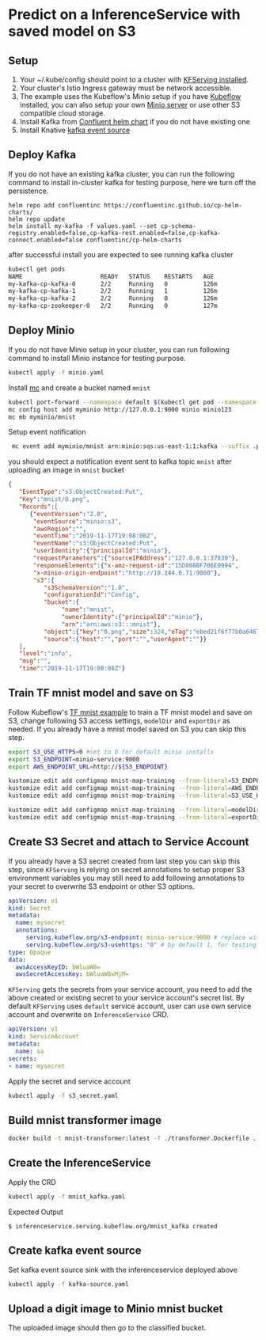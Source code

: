 
# Predict on a InferenceService with saved model on S3
## Setup
1. Your ~/.kube/config should point to a cluster with [KFServing installed](https://github.com/kubeflow/kfserving/blob/master/docs/DEVELOPER_GUIDE.md#deploy-kfserving).
2. Your cluster's Istio Ingress gateway must be network accessible.
3. The example uses the Kubeflow's Minio setup if you have [Kubeflow](https://www.kubeflow.org/docs/started/getting-started/) installed,
you can also setup your own [Minio server](https://docs.min.io/docs/deploy-minio-on-kubernetes.html) or use other S3 compatible cloud storage.
4. Install Kafka from [Confluent helm chart](https://www.confluent.io/blog/getting-started-apache-kafka-kubernetes/) if you do not have existing one
5. Install Knative [kafka event source](https://github.com/knative/eventing-contrib/tree/master/kafka/source)

## Deploy Kafka
If you do not have an existing kafka cluster, you can run the following command to install in-cluster kafka for testing purpose, here
we turn off the persistence.

```
helm repo add confluentinc https://confluentinc.github.io/cp-helm-charts/
helm repo update
helm install my-kafka -f values.yaml --set cp-schema-registry.enabled=false,cp-kafka-rest.enabled=false,cp-kafka-connect.enabled=false confluentinc/cp-helm-charts
```

after successful install you are expected to see running kafka cluster
```bash
kubectl get pods
NAME                      READY   STATUS    RESTARTS   AGE
my-kafka-cp-kafka-0       2/2     Running   0          126m
my-kafka-cp-kafka-1       2/2     Running   1          126m
my-kafka-cp-kafka-2       2/2     Running   0          126m
my-kafka-cp-zookeeper-0   2/2     Running   0          127m
```

## Deploy Minio
If you do not have Minio setup in your cluster, you can run following command to install Minio instance for testing purpose.
```bash
kubectl apply -f minio.yaml
```

Install [mc](https://docs.min.io/docs/minio-client-complete-guide) and create a bucket named `mnist`
```bash
kubectl port-forward --namespace default $(kubectl get pod --namespace default --selector="app=minio" --output jsonpath='{.items[0].metadata.name}') 9000:9000
mc config host add myminio http://127.0.0.1:9000 minio minio123
mc mb myminio/mnist
```

Setup event notification
```bash
 mc event add myminio/mnist arn:minio:sqs:us-east-1:1:kafka --suffix .png
```

you should expect a notification event sent to kafka topic `mnist` after uploading an image in `mnist` bucket
```json
{
   "EventType":"s3:ObjectCreated:Put",
   "Key":"mnist/0.png",
   "Records":[
      {"eventVersion":"2.0",
       "eventSource":"minio:s3",
       "awsRegion":"",
       "eventTime":"2019-11-17T19:08:08Z",
       "eventName":"s3:ObjectCreated:Put",
       "userIdentity":{"principalId":"minio"},
       "requestParameters":{"sourceIPAddress":"127.0.0.1:37830"},
       "responseElements":{"x-amz-request-id":"15D808BF706E0994",
       "x-minio-origin-endpoint":"http://10.244.0.71:9000"},
       "s3":{
          "s3SchemaVersion":"1.0",
          "configurationId":"Config",
          "bucket":{
               "name":"mnist",
               "ownerIdentity":{"principalId":"minio"},
               "arn":"arn:aws:s3:::mnist"},
          "object":{"key":"0.png","size":324,"eTag":"ebed21f6f77b0a64673a3c96b0c623ba","contentType":"image/png","userMetadata":{"content-type":"image/png"},"versionId":"1","sequencer":"15D808BF706E0994"}},
          "source":{"host":"","port":"","userAgent":""}}
   ],
   "level":"info",
   "msg":"",
   "time":"2019-11-17T19:08:08Z"}
```

## Train TF mnist model and save on S3
Follow Kubeflow's [TF mnist example](https://github.com/kubeflow/examples/tree/master/mnist#using-s3) to train a TF mnist model and save on S3,
change following S3 access settings, `modelDir` and `exportDir` as needed. If you already have a mnist model saved on S3 you can skip this step.
```bash
export S3_USE_HTTPS=0 #set to 0 for default minio installs
export S3_ENDPOINT=minio-service:9000
export AWS_ENDPOINT_URL=http://${S3_ENDPOINT}

kustomize edit add configmap mnist-map-training --from-literal=S3_ENDPOINT=${S3_ENDPOINT}
kustomize edit add configmap mnist-map-training --from-literal=AWS_ENDPOINT_URL=${AWS_ENDPOINT_URL}
kustomize edit add configmap mnist-map-training --from-literal=S3_USE_HTTPS=${S3_USE_HTTPS}

kustomize edit add configmap mnist-map-training --from-literal=modelDir=s3://mnist/model-v1
kustomize edit add configmap mnist-map-training --from-literal=exportDir=s3://mnist/model-v1/export
```

## Create S3 Secret and attach to Service Account
If you already have a S3 secret created from last step you can skip this step, since `KFServing` is relying on secret annotations to setup proper
S3 environment variables you may still need to add following annotations to your secret to overwrite S3 endpoint or other S3 options.
```yaml
apiVersion: v1
kind: Secret
metadata:
  name: mysecret
  annotations:
     serving.kubeflow.org/s3-endpoint: minio-service:9000 # replace with your s3 endpoint
     serving.kubeflow.org/s3-usehttps: "0" # by default 1, for testing with minio you need to set to 0
type: Opaque
data:
  awsAccessKeyID: bWluaW8=
  awsSecretAccessKey: bWluaW8xMjM=
```

`KFServing` gets the secrets from your service account, you need to add the above created or existing secret to your service account's secret list. 
By default `KFServing` uses `default` service account, user can use own service account and overwrite on `InferenceService` CRD.

```yaml
apiVersion: v1
kind: ServiceAccount
metadata:
  name: sa
secrets:
- name: mysecret
```

Apply the secret and service account
```bash
kubectl apply -f s3_secret.yaml
```

## Build mnist transformer image
```bash
docker build -t mnist-transformer:latest -f ./transformer.Dockerfile . --rm
```

## Create the InferenceService
Apply the CRD
```bash
kubectl apply -f mnist_kafka.yaml 
```

Expected Output
```
$ inferenceservice.serving.kubeflow.org/mnist_kafka created
```

## Create kafka event source
Set kafka event source sink with the inferenceservice deployed above 
```bash
kubectl apply -f kafka-source.yaml
```

## Upload a digit image to Minio mnist bucket
The uploaded image should then go to the classified bucket.



